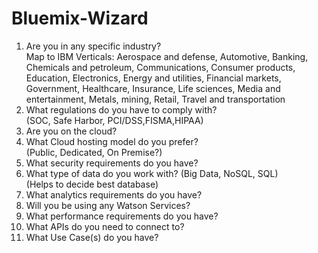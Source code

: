 # Bluemix-Wizard
<ol>
<li>Are you in any specific industry?
<br>Map to IBM Verticals: Aerospace and defense, Automotive, Banking, Chemicals and petroleum, Communications, Consumer products, Education, Electronics, Energy and utilities, Financial markets, Government, Healthcare, Insurance, Life sciences, Media and entertainment, Metals, mining, Retail, Travel and transportation
<li>What regulations do you have to comply with?
<br>(SOC, Safe Harbor, PCI/DSS,FISMA,HIPAA)
<li>Are you on the cloud?
<li>What Cloud hosting model do you prefer? 
<br>(Public, Dedicated, On Premise?)
<li>What security requirements do you have?
<li>What type of data do you work with? (Big Data, NoSQL, SQL)
<br>(Helps to decide best database)
<li>What analytics requirements do you have?
<li>Will you be using any Watson Services?
<li>What performance requirements do you have?
<li>What APIs do you need to connect to?
<li>What Use Case(s) do you have? 
</ol>
